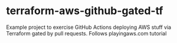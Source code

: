 # terraform-aws-github-gated-tf
Example project to exercise GitHub Actions deploying AWS stuff via Terraform gated by pull requests. Follows playingaws.com tutorial
